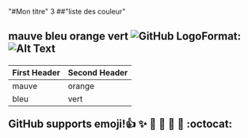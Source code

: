 "#Mon titre" 3
##"liste des  couleur"  <h2>
  mauve
  bleu
  orange
  vert
![GitHub Logo](/images/logo.png)Format: ![Alt Text](https://previews.123rf.com/images/hollygraphic/hollygraphic1608/hollygraphic160800063/61610873-abstrait-formes-g%C3%A9om%C3%A9triques-color%C3%A9es-texture-vecteur-polygonale-couleurs-bleu-violet-rose-orange.jpg)
  
  First Header | Second Header
  ------------ | -------------
  mauve | orange
  bleu | vert
  
  GitHub supports emoji!:+1: 
  :sparkles:
  :camel: 
  :tada: 
  :rocket: 
  :metal: 
  :octocat: